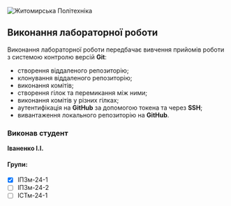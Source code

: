 ![Житомирська Політехніка](https://media.ztu.edu.ua/wp-content/uploads/2020/02/Group-6-1-1536x465.png)

## Виконання лабораторної роботи

Виконання лабораторної роботи передбачає вивчення прийомів роботи з системою контролю версій **Git**:
- створення віддаленого репозиторію;
- клонування віддаленого репозиторію;
- виконання комітів;
- створення гілок та перемикання між ними;
- виконання комітів у різних гілках;
- аутентифікація на **GitHub** за допомогою токена та через **SSH**;
- вивантаження локального репозиторію на **GitHub**.

### Виконав студент
**Іваненко І.І.**

#### Групи:
- [x] ІПЗм-24-1
- [ ] ІПЗм-24-2
- [ ] ІСТм-24-1
